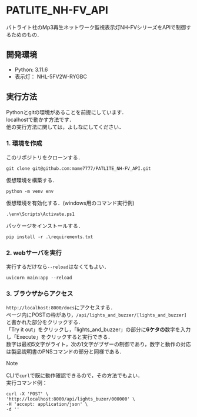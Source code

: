 # PATLITE_NH-FV_API
パトライト社のMp3再生ネットワーク監視表示灯NH-FVシリーズをAPIで制御するためのもの．

## 開発環境
- Python: 3.11.6  
- 表示灯： NHL-5FV2W-RYGBC

## 実行方法
Pythonとgitの環境があることを前提にしています．  
localhostで動かす方法です．  
他の実行方法に関しては，よしなにしてください．  
  
### 1. 環境を作成  
このリポジトリをクローンする．<br>
```
git clone git@github.com:mame7777/PATLITE_NH-FV_API.git
```

仮想環境を構築する．  
```
python -m venv env
```  

仮想環境を有効化する．(windows用のコマンド実行例)
```
.\env\Scripts\Activate.ps1
```  

パッケージをインストールする．
```
pip install -r .\requirements.txt
```  
  
  
### 2. webサーバを実行  
実行するだけなら`--reload`はなくてもよい．
```
uvicorn main:app --reload
```  
  
  
### 3. ブラウザからアクセス  
`http://localhost:8000/docs`にアクセスする．<br>
ページ内にPOSTの枠があり，`/api/lights_and_buzzer/[lights_and_buzzer]`と書かれた部分をクリックする．  
「Try it out」をクリックし，「lights_and_buzzer」の部分に**6ケタの**数字を入力し「Execute」をクリックすると実行できる．  
数字は最初5文字がライト，次の1文字がブザーの制御であり，数字と動作の対応は製品説明書のPNSコマンドの部分と同様である． 
> [!NOTE]
> CLIで`curl`で既に動作確認できるので，その方法でもよい．<br>
> 実行コマンド例：
> ```
> curl -X 'POST' \
> 'http://localhost:8000/api/lights_buzer/000000' \
> -H 'accept: application/json' \
> -d ''
> ```
